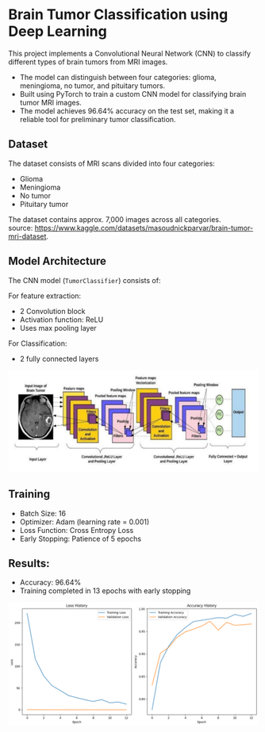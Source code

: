 # Brain Tumor Classification using Deep Learning

This project implements a Convolutional Neural Network (CNN) to classify different types of brain tumors from MRI images. 
- The model can distinguish between four categories: glioma, meningioma, no tumor, and pituitary tumors.
- Built using PyTorch to train a custom CNN model for classifying brain tumor MRI images. 
- The model achieves 96.64% accuracy on the test set, making it a reliable tool for preliminary tumor classification.

## Dataset

The dataset consists of MRI scans divided into four categories: 
- Glioma
- Meningioma
- No tumor
- Pituitary tumor

The dataset contains approx. 7,000 images across all categories. 
<br>
source: https://www.kaggle.com/datasets/masoudnickparvar/brain-tumor-mri-dataset.

## Model Architecture

The CNN model (`TumorClassifier`) consists of:

For feature extraction: 
- 2 Convolution block
- Activation function: ReLU
- Uses max pooling layer

For Classification: 
- 2 fully connected layers

![CNN-Architecture](arch.png)

## Training
- Batch Size: 16
- Optimizer: Adam (learning rate = 0.001)
- Loss Function: Cross Entropy Loss
- Early Stopping: Patience of 5 epochs


## Results:
- Accuracy: 96.64%
- Training completed in 13 epochs with early stopping

![Loss-Accuracy History](results.png)

